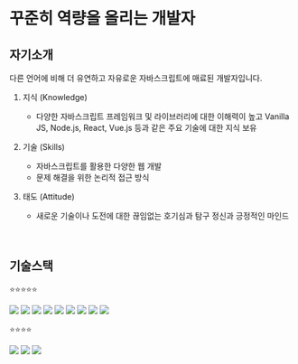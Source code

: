 # 꾸준히 역량을 올리는 개발자
## 자기소개
다른 언어에 비해 더 유연하고 자유로운 자바스크립트에 매료된 개발자입니다.

1. 지식 (Knowledge)
   - 다양한 자바스크립트 프레임워크 및 라이브러리에 대한 이해력이 높고 Vanilla JS, Node.js, React, Vue.js 등과 같은 주요 기술에 대한 지식 보유
  
2. 기술 (Skills)
   - 자바스크립트를 활용한 다양한 웹 개발
   - 문제 해결을 위한 논리적 접근 방식

3. 태도 (Attitude)
   - 새로운 기술이나 도전에 대한 끊임없는 호기심과 탐구 정신과 긍정적인 마인드
</br></br></br>
## 기술스택
⭐⭐⭐⭐⭐

<img src="https://img.shields.io/badge/html5-E34F26?style=for-the-badge&logo=html5&logoColor=white"> <img src="https://img.shields.io/badge/css-1572B6?style=for-the-badge&logo=css3&logoColor=white"> <img src="https://img.shields.io/badge/javascript-F7DF1E?style=for-the-badge&logo=javascript&logoColor=black"> <img src="https://img.shields.io/badge/jquery-0769AD?style=for-the-badge&logo=jquery&logoColor=white"> <img src="https://img.shields.io/badge/react-61DAFB?style=for-the-badge&logo=react&logoColor=black"> <img src="https://img.shields.io/badge/node.js-339933?style=for-the-badge&logo=Node.js&logoColor=white"> <img src="https://img.shields.io/badge/mongoDB-47A248?style=for-the-badge&logo=MongoDB&logoColor=white"> <img src="https://img.shields.io/badge/git-F05032?style=for-the-badge&logo=git&logoColor=white"> <img src="https://img.shields.io/badge/github-181717?style=for-the-badge&logo=github&logoColor=white">

⭐⭐⭐⭐

<img src="https://img.shields.io/badge/java-007396?style=for-the-badge&logo=java&logoColor=white"> <img src="https://img.shields.io/badge/springboot-6DB33F?style=for-the-badge&logo=springboot&logoColor=white"> <img src="https://img.shields.io/badge/gradle-02303A?style=for-the-badge&logo=gradle&logoColor=white">



